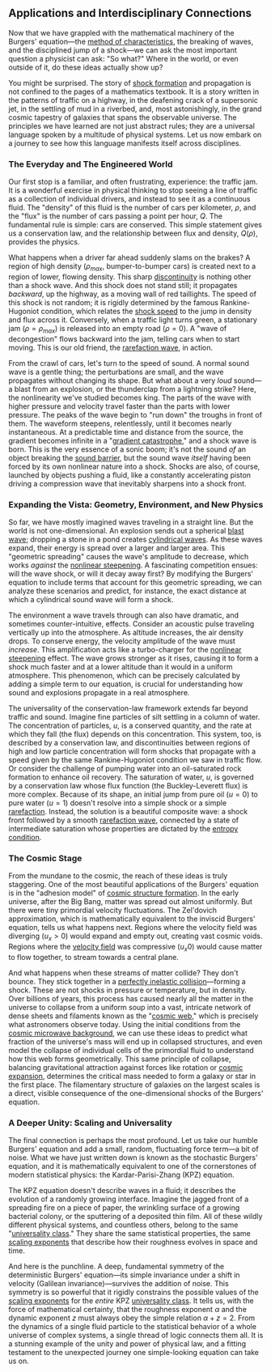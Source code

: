 ## Applications and Interdisciplinary Connections

Now that we have grappled with the mathematical machinery of the Burgers' equation—the [method of characteristics](@article_id:177306), the breaking of waves, and the disciplined jump of a shock—we can ask the most important question a physicist can ask: "So what?" Where in the world, or even outside of it, do these ideas actually show up?

You might be surprised. The story of [shock formation](@article_id:194122) and propagation is not confined to the pages of a mathematics textbook. It is a story written in the patterns of traffic on a highway, in the deafening crack of a supersonic jet, in the settling of mud in a riverbed, and, most astonishingly, in the grand cosmic tapestry of galaxies that spans the observable universe. The principles we have learned are not just abstract rules; they are a universal language spoken by a multitude of physical systems. Let us now embark on a journey to see how this language manifests itself across disciplines.

### The Everyday and The Engineered World

Our first stop is a familiar, and often frustrating, experience: the traffic jam. It is a wonderful exercise in physical thinking to stop seeing a line of traffic as a collection of individual drivers, and instead to see it as a continuous fluid. The "density" of this fluid is the number of cars per kilometer, $\rho$, and the "flux" is the number of cars passing a point per hour, $Q$. The fundamental rule is simple: cars are conserved. This simple statement gives us a conservation law, and the relationship between flux and density, $Q(\rho)$, provides the physics.

What happens when a driver far ahead suddenly slams on the brakes? A region of high density ($\rho_{max}$, bumper-to-bumper cars) is created next to a region of lower, flowing density. This sharp [discontinuity](@article_id:143614) is nothing other than a shock wave. And this shock does not stand still; it propagates *backward*, up the highway, as a moving wall of red taillights. The speed of this shock is not random; it is rigidly determined by the famous Rankine-Hugoniot condition, which relates the [shock speed](@article_id:188995) to the jump in density and flux across it. Conversely, when a traffic light turns green, a stationary jam ($\rho = \rho_{max}$) is released into an empty road ($\rho=0$). A "wave of decongestion" flows backward into the jam, telling cars when to start moving. This is our old friend, the [rarefaction wave](@article_id:172344), in action.

From the crawl of cars, let's turn to the speed of sound. A normal sound wave is a gentle thing; the perturbations are small, and the wave propagates without changing its shape. But what about a very *loud* sound—a blast from an explosion, or the thunderclap from a lightning strike? Here, the nonlinearity we've studied becomes king. The parts of the wave with higher pressure and velocity travel faster than the parts with lower pressure. The peaks of the wave begin to "run down" the troughs in front of them. The waveform steepens, relentlessly, until it becomes nearly instantaneous. At a predictable time and distance from the source, the gradient becomes infinite in a "[gradient catastrophe](@article_id:196244)," and a shock wave is born. This is the very essence of a sonic boom; it's not the sound *of* an object breaking the [sound barrier](@article_id:198311), but the sound wave *itself* having been forced by its own nonlinear nature into a shock. Shocks are also, of course, launched by objects pushing a fluid, like a constantly accelerating piston driving a compression wave that inevitably sharpens into a shock front.

### Expanding the Vista: Geometry, Environment, and New Physics

So far, we have mostly imagined waves traveling in a straight line. But the world is not one-dimensional. An explosion sends out a spherical [blast wave](@article_id:199067); dropping a stone in a pond creates [cylindrical waves](@article_id:189759). As these waves expand, their energy is spread over a larger and larger area. This "geometric spreading" causes the wave's amplitude to decrease, which works *against* the [nonlinear steepening](@article_id:182960). A fascinating competition ensues: will the wave shock, or will it decay away first? By modifying the Burgers' equation to include terms that account for this geometric spreading, we can analyze these scenarios and predict, for instance, the exact distance at which a cylindrical sound wave will form a shock.

The environment a wave travels through can also have dramatic, and sometimes counter-intuitive, effects. Consider an acoustic pulse traveling vertically up into the atmosphere. As altitude increases, the air density drops. To conserve energy, the velocity amplitude of the wave must *increase*. This amplification acts like a turbo-charger for the [nonlinear steepening](@article_id:182960) effect. The wave grows stronger as it rises, causing it to form a shock much faster and at a lower altitude than it would in a uniform atmosphere. This phenomenon, which can be precisely calculated by adding a simple term to our equation, is crucial for understanding how sound and explosions propagate in a real atmosphere.

The universality of the conservation-law framework extends far beyond traffic and sound. Imagine fine particles of silt settling in a column of water. The concentration of particles, $u$, is a conserved quantity, and the rate at which they fall (the flux) depends on this concentration. This system, too, is described by a conservation law, and discontinuities between regions of high and low particle concentration will form shocks that propagate with a speed given by the same Rankine-Hugoniot condition we saw in traffic flow. Or consider the challenge of pumping water into an oil-saturated rock formation to enhance oil recovery. The saturation of water, $u$, is governed by a conservation law whose flux function (the Buckley-Leverett flux) is more complex. Because of its shape, an initial jump from pure oil ($u=0$) to pure water ($u=1$) doesn't resolve into a simple shock or a simple [rarefaction](@article_id:201390). Instead, the solution is a beautiful composite wave: a shock front followed by a smooth [rarefaction wave](@article_id:172344), connected by a state of intermediate saturation whose properties are dictated by the [entropy condition](@article_id:165852).

### The Cosmic Stage

From the mundane to the cosmic, the reach of these ideas is truly staggering. One of the most beautiful applications of the Burgers' equation is in the "adhesion model" of [cosmic structure formation](@article_id:137267). In the early universe, after the Big Bang, matter was spread out almost uniformly. But there were tiny primordial velocity fluctuations. The Zel'dovich approximation, which is mathematically equivalent to the inviscid Burgers' equation, tells us what happens next. Regions where the velocity field was diverging ($u_x > 0$) would expand and empty out, creating vast cosmic voids. Regions where the [velocity field](@article_id:270967) was compressive ($u_x  0$) would cause matter to flow together, to stream towards a central plane.

And what happens when these streams of matter collide? They don't bounce. They stick together in a [perfectly inelastic collision](@article_id:175954)—forming a shock. These are not shocks in pressure or temperature, but in density. Over billions of years, this process has caused nearly all the matter in the universe to collapse from a uniform soup into a vast, intricate network of dense sheets and filaments known as the "[cosmic web](@article_id:161548)," which is precisely what astronomers observe today. Using the initial conditions from the [cosmic microwave background](@article_id:146020), we can use these ideas to predict what fraction of the universe's mass will end up in collapsed structures, and even model the collapse of individual cells of the primordial fluid to understand how this web forms geometrically. This same principle of collapse, balancing gravitational attraction against forces like rotation or [cosmic expansion](@article_id:160508), determines the critical mass needed to form a galaxy or star in the first place. The filamentary structure of galaxies on the largest scales is a direct, visible consequence of the one-dimensional shocks of the Burgers' equation.

### A Deeper Unity: Scaling and Universality

The final connection is perhaps the most profound. Let us take our humble Burgers' equation and add a small, random, fluctuating force term—a bit of noise. What we have just written down is known as the stochastic Burgers' equation, and it is mathematically equivalent to one of the cornerstones of modern statistical physics: the Kardar-Parisi-Zhang (KPZ) equation.

The KPZ equation doesn't describe waves in a fluid; it describes the evolution of a randomly growing interface. Imagine the jagged front of a spreading fire on a piece of paper, the wrinkling surface of a growing bacterial colony, or the sputtering of a deposited thin film. All of these wildly different physical systems, and countless others, belong to the same "[universality class](@article_id:138950)." They share the same statistical properties, the same [scaling exponents](@article_id:187718) that describe how their roughness evolves in space and time.

And here is the punchline. A deep, fundamental symmetry of the deterministic Burgers' equation—its simple invariance under a shift in velocity (Galilean invariance)—survives the addition of noise. This symmetry is so powerful that it rigidly constrains the possible values of the [scaling exponents](@article_id:187718) for the *entire* KPZ [universality class](@article_id:138950). It tells us, with the force of mathematical certainty, that the roughness exponent $\alpha$ and the dynamic exponent $z$ must always obey the simple relation $\alpha + z = 2$. From the dynamics of a single fluid particle to the statistical behavior of a whole universe of complex systems, a single thread of logic connects them all. It is a stunning example of the unity and power of physical law, and a fitting testament to the unexpected journey one simple-looking equation can take us on.